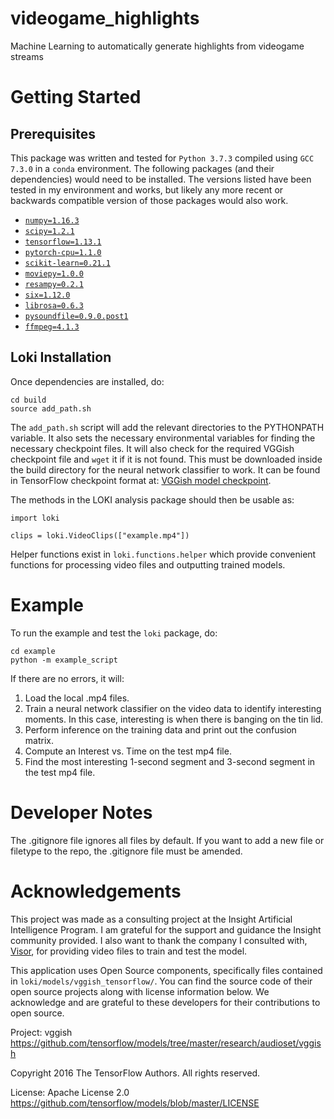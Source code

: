# videogame_highlights
Machine Learning to automatically generate highlights from videogame streams

Getting Started
===============

Prerequisites
-------------
This package was written and tested for `Python 3.7.3` compiled using `GCC 7.3.0` in a `conda` environment.
The following packages (and their dependencies) would need to be installed.
The versions listed have been tested in my environment and works, but likely any more recent or backwards compatible version of those packages would also work.

- [`numpy=1.16.3`](http://www.numpy.org/)
- [`scipy=1.2.1`](http://www.scipy.org/)
- [`tensorflow=1.13.1`](http://www.tensorflow.org/)
- [`pytorch-cpu=1.1.0`](https://pytorch.org/)
- [`scikit-learn=0.21.1`](https://scikit-learn.org/)
- [`moviepy=1.0.0`](https://zulko.github.io/moviepy/)
- [`resampy=0.2.1`](http://resampy.readthedocs.io/en/latest/)
- [`six=1.12.0`](https://pythonhosted.org/six/)
- [`librosa=0.6.3`](https://librosa.github.io/librosa/)
- [`pysoundfile=0.9.0.post1`](https://pysoundfile.readthedocs.io/)
- [`ffmpeg=4.1.3`](https://ffmpeg.org/)

Loki Installation
-----------------

Once dependencies are installed, do:
```
cd build
source add_path.sh
```

The `add_path.sh` script will add the relevant directories to the PYTHONPATH variable.
It also sets the necessary environmental variables for finding the necessary checkpoint files.
It will also check for the required VGGish checkpoint file and `wget` it if it is not found.
This must be downloaded inside the build directory for the neural network classifier to work.
It can be found in TensorFlow checkpoint format at: [VGGish model checkpoint](https://storage.googleapis.com/audioset/vggish_model.ckpt).

The methods in the LOKI analysis package should then be usable as:

```
import loki

clips = loki.VideoClips(["example.mp4"])
```

Helper functions exist in `loki.functions.helper` which provide convenient functions for processing video files and outputting trained models.

Example
=======
To run the example and test the `loki` package, do:

```
cd example
python -m example_script
```
If there are no errors, it will:
1. Load the local .mp4 files.
2. Train a neural network classifier on the video data to identify interesting moments. In this case, interesting is when there is banging on the tin lid.
3. Perform inference on the training data and print out the confusion matrix.
4. Compute an Interest vs. Time on the test mp4 file.
5. Find the most interesting 1-second segment and 3-second segment in the test mp4 file.

Developer Notes
===============
The .gitignore file ignores all files by default. If you want to add a
new file or filetype to the repo, the .gitignore file must be amended.

Acknowledgements
================
This project was made as a consulting project at the Insight Artificial Intelligence Program.
I am grateful for the support and guidance the Insight community provided.
I also want to thank the company I consulted with, [Visor](https://visor.gg/), for providing video files to train and test the model.

This application uses Open Source components, specifically files contained in `loki/models/vggish_tensorflow/`. You can find the source code of their open source projects along with license information below. We acknowledge and are grateful to these developers for their contributions to open source.

Project: vggish https://github.com/tensorflow/models/tree/master/research/audioset/vggish

Copyright 2016 The TensorFlow Authors. All rights reserved.

License: Apache License 2.0 https://github.com/tensorflow/models/blob/master/LICENSE
